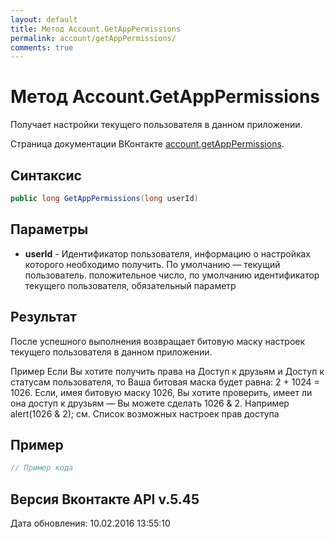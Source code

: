 ```yaml
---
layout: default
title: Метод Account.GetAppPermissions
permalink: account/getAppPermissions/
comments: true
---
```

# Метод Account.GetAppPermissions
Получает настройки текущего пользователя в данном приложении.

Страница документации ВКонтакте [account.getAppPermissions](https://vk.com/dev/account.getAppPermissions).

## Синтаксис
``` csharp
public long GetAppPermissions(long userId)
```

## Параметры
+ **userId** - Идентификатор пользователя, информацию о настройках которого необходимо получить. По умолчанию — текущий пользователь. положительное число, по умолчанию идентификатор текущего пользователя, обязательный параметр

## Результат
После успешного выполнения возвращает битовую маску настроек текущего пользователя в данном приложении. 

Пример Если Вы хотите получить права на Доступ к друзьям и Доступ к статусам пользователя, то Ваша битовая маска будет равна: 2 + 1024 = 1026. 
Если, имея битовую маску 1026, Вы хотите проверить, имеет ли она доступ к друзьям — Вы можете сделать 1026 &amp; 2. Например alert(1026 &amp; 2); 
см. Список возможных настроек прав доступа

## Пример
``` csharp
// Пример кода
```

## Версия Вконтакте API v.5.45
Дата обновления: 10.02.2016 13:55:10
